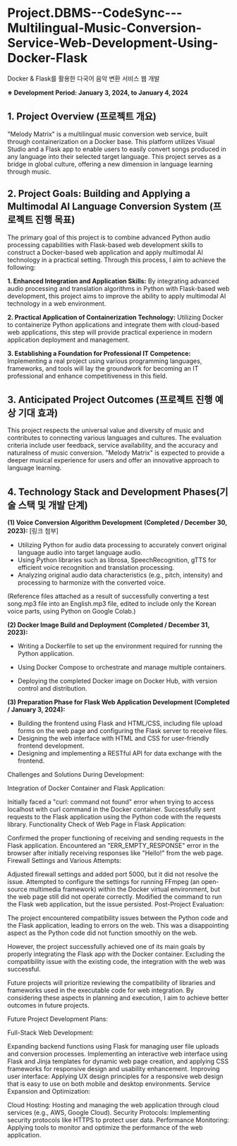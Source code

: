 # Project.DBMS--CodeSync---Multilingual-Music-Conversion-Service-Web-Development-Using-Docker-Flask
Docker &amp; Flask를 활용한 다국어 음악 변환 서비스 웹 개발




**※ Development Period: January 3, 2024, to January 4, 2024**


## 1. Project Overview (프로젝트 개요)

"Melody Matrix" is a multilingual music conversion web service, built through containerization on a Docker base. This platform utilizes Visual Studio and a Flask app to enable users to easily convert songs produced in any language into their selected target language. This project serves as a bridge in global culture, offering a new dimension in language learning through music.


## 2. Project Goals: Building and Applying a Multimodal AI Language Conversion System (프로젝트 진행 목표)

The primary goal of this project is to combine advanced Python audio processing capabilities with Flask-based web development skills to construct a Docker-based web application and apply multimodal AI technology in a practical setting. Through this process, I aim to achieve the following:

**1. Enhanced Integration and Application Skills:** By integrating advanced audio processing and translation algorithms in Python with Flask-based web development, this project aims to improve the ability to apply multimodal AI technology in a web environment.

**2. Practical Application of Containerization Technology:** Utilizing Docker to containerize Python applications and integrate them with cloud-based web applications, this step will provide practical experience in modern application deployment and management.

**3. Establishing a Foundation for Professional IT Competence:** Implementing a real project using various programming languages, frameworks, and tools will lay the groundwork for becoming an IT professional and enhance competitiveness in this field.


## 3. Anticipated Project Outcomes (프로젝트 진행 예상 기대 효과)

This project respects the universal value and diversity of music and contributes to connecting various languages and cultures. The evaluation criteria include user feedback, service availability, and the accuracy and naturalness of music conversion. "Melody Matrix" is expected to provide a deeper musical experience for users and offer an innovative approach to language learning.


## 4. Technology Stack and Development Phases(기술 스택 및 개발 단계)

**(1) Voice Conversion Algorithm Development** **(Completed / December 30, 2023):**
[링크 첨부]

- Utilizing Python for audio data processing to accurately convert original language audio into target language audio.
- Using Python libraries such as librosa, SpeechRecognition, gTTS for efficient voice recognition and translation processing.
- Analyzing original audio data characteristics (e.g., pitch, intensity) and processing to harmonize with the converted voice.

(Reference files attached as a result of successfully converting a test song.mp3 file into an English.mp3 file, edited to include only the Korean voice parts, using Python on Google Colab.)




**(2) Docker Image Build and Deployment (Completed / December 31, 2023):**

- Writing a Dockerfile to set up the environment required for running the Python application.


- Using Docker Compose to orchestrate and manage multiple containers.
- Deploying the completed Docker image on Docker Hub, with version control and distribution.


**(3) Preparation Phase for Flask Web Application Development (Completed / January 3, 2024):**

- Building the frontend using Flask and HTML/CSS, including file upload forms on the web page and configuring the Flask server to receive files.
- Designing the web interface with HTML and CSS for user-friendly frontend development.
- Designing and implementing a RESTful API for data exchange with the frontend.




Challenges and Solutions During Development:

Integration of Docker Container and Flask Application:

Initially faced a "curl: command not found" error when trying to access localhost with curl command in the Docker container.
Successfully sent requests to the Flask application using the Python code with the requests library.
Functionality Check of Web Page in Flask Application:

Confirmed the proper functioning of receiving and sending requests in the Flask application.
Encountered an "ERR_EMPTY_RESPONSE" error in the browser after initially receiving responses like "Hello!" from the web page.
Firewall Settings and Various Attempts:

Adjusted firewall settings and added port 5000, but it did not resolve the issue.
Attempted to configure the settings for running FFmpeg (an open-source multimedia framework) within the Docker virtual environment, but the web page still did not operate correctly.
Modified the command to run the Flask web application, but the issue persisted.
Post-Project Evaluation:

The project encountered compatibility issues between the Python code and the Flask application, leading to errors on the web. This was a disappointing aspect as the Python code did not function smoothly on the web.

However, the project successfully achieved one of its main goals by properly integrating the Flask app with the Docker container. Excluding the compatibility issue with the existing code, the integration with the web was successful.

Future projects will prioritize reviewing the compatibility of libraries and frameworks used in the executable code for web integration. By considering these aspects in planning and execution, I aim to achieve better outcomes in future projects.

Future Project Development Plans:

Full-Stack Web Development:

Expanding backend functions using Flask for managing user file uploads and conversion processes.
Implementing an interactive web interface using Flask and Jinja templates for dynamic web page creation, and applying CSS frameworks for responsive design and usability enhancement.
Improving user interface: Applying UX design principles for a responsive web design that is easy to use on both mobile and desktop environments.
Service Expansion and Optimization:

Cloud Hosting: Hosting and managing the web application through cloud services (e.g., AWS, Google Cloud).
Security Protocols: Implementing security protocols like HTTPS to protect user data.
Performance Monitoring: Applying tools to monitor and optimize the performance of the web application.
